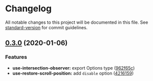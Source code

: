 # Changelog

All notable changes to this project will be documented in this file. See [standard-version](https://github.com/conventional-changelog/standard-version) for commit guidelines.

## [0.3.0](https://github.com/hdpinc/rehooks/compare/v0.2.0...v0.3.0) (2020-01-06)


### Features

* **use-intersection-observer:** export Options type ([962f65c](https://github.com/hdpinc/rehooks/commit/962f65c3829155669f49953452f85246df175a0f))
* **use-restore-scroll-position:** add `disable` option ([4216159](https://github.com/hdpinc/rehooks/commit/4216159c1ce34a4cee27f04cd3ff757d1190f739))
